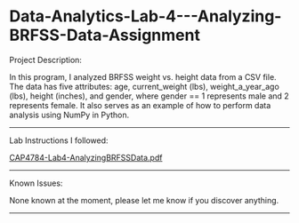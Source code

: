 # Data-Analytics-Lab-4---Analyzing-BRFSS-Data-Assignment

Project Description:

In this program, I analyzed BRFSS weight vs. height data from a CSV file. The data has five attributes:
age, current_weight (lbs), weight_a_year_ago (lbs), height (inches), and gender, where gender == 1 represents male
and 2 represents female. It also serves as an example of how to perform data analysis using NumPy in Python.

-------------------------------------------------------------------------------------------------------------------------------------------------------------------------

Lab Instructions I followed: 

[CAP4784-Lab4-AnalyzingBRFSSData.pdf](https://github.com/Windz-GameDev/Data-Analytics-Lab-4---Analyzing-BRFSS-Data-Assignment/files/10996538/CAP4784-Lab4-AnalyzingBRFSSData.pdf)

-------------------------------------------------------------------------------------------------------------------------------------------------------------------------

Known Issues:

None known at the moment, please let me know if you discover anything.

-------------------------------------------------------------------------------------------------------------------------------------------------------------------------
